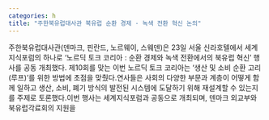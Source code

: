 ```yaml
---
categories: h
title: "주한북유럽대사관 북유럽 순환 경제 · 녹색 전환 혁신 논의"
---
```

주한북유럽대사관(덴마크, 핀란드, 노르웨이, 스웨덴)은 23일 서울 신라호텔에서 세계지식포럼의 하나로 ‘노르딕 토크 코리아 : 순환 경제와 녹색 전환에서의 북유럽 혁신’ 행사를 공동 개최했다. 제10회를 맞는 이번 노르딕 토크 코리아는 ‘생산 및 소비 순환 고리(루프)’를 위한 방법에 초점을 맞췄다.연사들은 사회의 다양한 부문과 계층이 어떻게 함께 일하고 생산, 소비, 폐기 방식의 발전된 시스템에 도달하기 위해 재설계할 수 있는지를 주제로 토론했다.이번 행사는 세계지식포럼과 공동으로 개최되며, 덴마크 외교부와 북유럽각료회의 지원을
